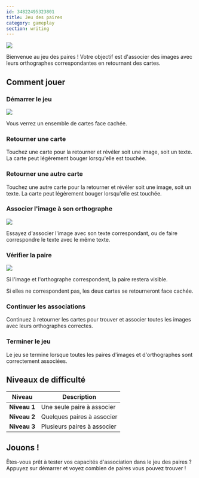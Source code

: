```yaml
---
id: 34822495323801
title: Jeu des paires 
category: gameplay
section: writing
---
```

![](https://help.studycat.com/hc/article_attachments/34968069193497)

Bienvenue au jeu des paires ! Votre objectif est d'associer des images avec leurs orthographes correspondantes en retournant des cartes.

## Comment jouer

### Démarrer le jeu 

![](https://help.studycat.com/hc/article_attachments/34822508065177)

Vous verrez un ensemble de cartes face cachée.

### Retourner une carte

Touchez une carte pour la retourner et révéler soit une image, soit un texte. La carte peut légèrement bouger lorsqu'elle est touchée.

### Retourner une autre carte 

Touchez une autre carte pour la retourner et révéler soit une image, soit un texte. La carte peut légèrement bouger lorsqu'elle est touchée.

### Associer l'image à son orthographe

![](https://help.studycat.com/hc/article_attachments/34822508072729)

Essayez d'associer l'image avec son texte correspondant, ou de faire correspondre le texte avec le même texte.

### Vérifier la paire

![](https://help.studycat.com/hc/article_attachments/34968069197081)

Si l'image et l'orthographe correspondent, la paire restera visible.

Si elles ne correspondent pas, les deux cartes se retourneront face cachée.

### Continuer les associations

Continuez à retourner les cartes pour trouver et associer toutes les images avec leurs orthographes correctes.

### Terminer le jeu

Le jeu se termine lorsque toutes les paires d'images et d'orthographes sont correctement associées.

## Niveaux de difficulté

| Niveau | Description |
| --- | --- |
| **Niveau&nbsp;1** | Une seule paire à associer |
| **Niveau&nbsp;2** | Quelques paires à associer |
| **Niveau&nbsp;3** | Plusieurs paires à associer |

## Jouons !

Êtes-vous prêt à tester vos capacités d'association dans le jeu des paires ? Appuyez sur démarrer et voyez combien de paires vous pouvez trouver !

